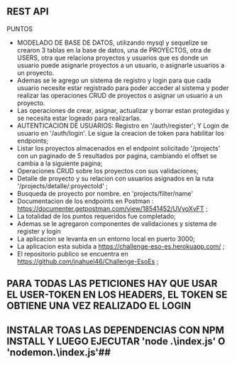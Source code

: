## REST API ##


PUNTOS 
- MODELADO DE BASE DE DATOS, utilizando mysql y sequelize se crearon 3 tablas en la base de datos, una de PROYECTOS, otra de USERS, otra que relaciona proyectos y usuarios que es donde un usuario puede asignarle proyectos a un usuario, o asignarle usuarios a un proyecto.
- Ademas se le agrego un sistema de registro y login para que cada usuario necesite estar registrado para poder acceder al sistema y poder realizar las operaciones CRUD de proyectos o asignar un usuario a un proyecto.
- Las operaciones de crear, asignar, actualizar y borrar estan protegidas y se necesita estar logeado para realizarlas.
- AUTENTICACION DE USUARIOS: Registro en '/auth/register';
Y Login de usuario en  '/auth/login'. Le sigue la creacion de token para habilitar los endpoints;
- Listar los proyectos almacenados en el endpoint solicitado '/projects' con un paginado de 5 resultados por pagina, cambiando el offset se cambia a la siguiente pagina;
- Operaciones CRUD sobre los proyectos con sus validaciones;
- Detalle de proyecto y su relacion con usuarios asignados en la ruta '/projects/detalle/:proyectoId' ;
- Busqueda de proyecto por nombre. en 'projects/filter/name'
- Documentacion de los endpoints en Postman : https://documenter.getpostman.com/view/18541452/UVyoXyFT ;
- La totalidad de los puntos requeridos fue completado;
- Ademas se le agregaron componentes de validaciones y sistema de register y login
- La aplicacion se levanta en un entorno local en puerto 3000;
- La aplicacion esta subida a https://challenge-eso-es.herokuapp.com/ ;
- El repositorio publico se encuentra en https://github.com/jnahuel46/Challenge-EsoEs ;

## PARA TODAS LAS PETICIONES HAY QUE USAR EL USER-TOKEN EN LOS HEADERS, EL TOKEN SE OBTIENE UNA VEZ REALIZADO EL LOGIN ##
## INSTALAR TOAS LAS DEPENDENCIAS CON NPM INSTALL Y LUEGO EJECUTAR 'node .\index.js' O 'nodemon.\index.js'##


